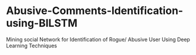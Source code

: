 # Abusive-Comments-Identification-using-BILSTM
Mining social Network for Identification of Rogue/ Abusive User Using Deep Learning Techniques
